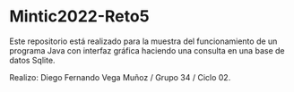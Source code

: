 # Mintic2022-Reto5
Este repositorio está realizado para la muestra del funcionamiento de un programa Java con interfaz gráfica haciendo una consulta en una base de datos Sqlite.

Realizo: Diego Fernando Vega Muñoz / Grupo 34 / Ciclo 02.
